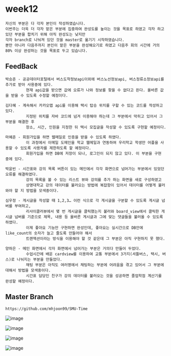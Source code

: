 # week12

    자신의 부분은 다 각자 본인이 작성하였습니다.
    이번주는 더욱 더 각자 맡은 부분에 집중하여 완성도를 높이는 것을 목표로 하였고 각자 하고 있던 부분을 합치기 위해 아직 완성도는 낮지만 
    각자 branch로 나눠져 있던 것을 master로 옮기기 시작하였습니다.
    뿐만 아니라 다음주까지 본인이 맡은 부분을 완성해오기로 하였고 다음주 회의 시간에 거의 80% 이상 완성하는 것을 목표로 두고 있습니다.

## FeedBack
    
    박승준 - 공공데이터포털에서 버스도착정보api이외에 버스노선정보api, 버스정류소정보api를 추가로 받아 사용중에 있다.
             현재 api값을 받으면 값에 오류가 나와 정보를 찾을 수 없다고 뜬다. 올바른 값을 받을 수 있도록 수정할 예정이다.
    
    김다혜 - 계속해서 카카오맵 api를 이용해 택시 탑승 위치를 구할 수 있는 코드를 작성하고 있다. 
             지정된 위치를 자바 코드에 넘겨 이용해야 하는데 그 부분에서 막히고 있어서 그 부분을 해결한 후 
             장소, 시간, 인원을 지정한 뒤 택시 모집글을 작성할 수 있도록 구현할 예정이다.
    
    마혜준 - 회원가입을 하면 웹메일로 인증을 받을 수 있도록 하였다. 
             이 과정에서 이메일 도메인을 학교 웹메일과 연동하여 우리학교 학생만 어플을 사용할 수 있도록 사용자를 제한하도록 할 예정이다. 
             회원가입을 하면 DB에 저장이 되나, 로그인이 되지 않고 있다. 이 부분을 구현 중에 있다.
    
    박윤빈 - 시간표와 강의 목록 버튼이 있는 메인에서 각각 화면으로 넘어가는 부분에서 있었던 오류를 해결하였다. 
             강의 목록을 볼 수 있는 리스트 뷰와 강의를 추가 하는 화면을 새로 구성하였고 
             상명대학교 강의 데이터를 불러오는 방법에 복잡함이 있어서 데이터를 어떻게 불러와야 할 지 방법을 모색중이다.
    
    심우정 - 게시글을 작성할 때 1,2,3… 이런 식으로 각 게시글을 구분할 수 있도록 게시글 넘버를 부여하고, 
             리사이클러뷰에서 몇 번 게시글을 클릭했는지 불러와 board_view에서 클릭한 게시글 넘버를 기준으로 제목, 내용 등 올바른 게시글과 그에 맞는 댓글들을 불러올 수 있도록 하였다.
             이제 좋아요 기능만 구현하면 완성인데, 좋아요는 실시간으로 DB안에 like_count의 숫자가 늘고 줄도록 만들어야 해서 
             트랜잭션이라는 방식을 이용해야 할 것 같은데 그 부분은 아직 구현하지 못 했다.
    
    양하은 - 메인 화면에서 각자 화면에서 넘어가는 부분은 거의다 만들어 두었다. 
             수업시간에 배운 cardview를 이용하여 교통 부분에서 3가지(셔틀버스, 택시, 버스)로 나눠지는 부분을 만들었다.
             채팅 부분은 아직도 여러명에서 채팅하는 부분에 어려움을 겪고 있어서 그 부분에 대해서 방법을 모색중이다.
             시간표 담당인 친구가 강의 데이터를 불러오는 것을 성공하면 졸업학점 계산기를 완성할 예정이다.
             
             
## Master Branch

    https://github.com/mhjoon99/SMU-Time
    


![image](https://user-images.githubusercontent.com/80022793/119386487-9443fd00-bd02-11eb-804a-8040af40edf3.png)

![image](https://user-images.githubusercontent.com/80022793/119387612-24cf0d00-bd04-11eb-88fb-e42f26ab805f.png)

![image](https://user-images.githubusercontent.com/80022793/119388241-f867c080-bd04-11eb-8c52-514b5c41ce7a.png)

![image](https://user-images.githubusercontent.com/80022793/119388366-25b46e80-bd05-11eb-8b46-d9d32aecac06.png)
    
